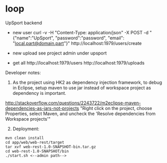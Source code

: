 # loop
UpSport backend

- new user
curl -v -H "Content-Type: application/json" -X POST -d "{\"name\":\"UpSport\", \"password\":\"password\", \"email\": \"local.part@domain.part\"}" http://localhost:1979/users/create

- new upload see project admin under upsport

- get all
http://localhost:1979/users
http://localhost:1979/uploads

Developer notes:
1. As the project using HK2 as dependency injection framework, to debug in Eclipse, setup maven to use jar instead of workspace project as dependency is important.

http://stackoverflow.com/questions/2243722/m2eclipse-maven-dependencies-as-jars-not-projects
"Right click on the project, choose Properties, select Maven, and uncheck the 'Resolve dependencies from Workspace projects'"

2. Deployment: 
```
mvn clean install
cd app/web/web-rest/target
tar xvf web-rest-1.0-SNAPSHOT-bin.tar.gz
cd web-rest-1.0-SNAPSHOT/bin
./start.sh <--admin path-->
```

